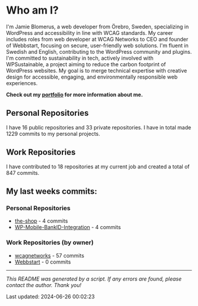 # Who am I?
I'm Jamie Blomerus, a web developer from Örebro, Sweden, specializing in WordPress and accessibility in line with WCAG standards. My career includes roles from web developer at WCAG Networks to CEO and founder of Webbstart, focusing on secure, user-friendly web solutions. I'm fluent in Swedish and English, contributing to the WordPress community and plugins. I'm committed to sustainability in tech, actively involved with WPSustainable, a project aiming to reduce the carbon footprint of WordPress websites. My goal is to merge technical expertise with creative design for accessible, engaging, and environmentally responsible web experiences.

**Check out my [portfolio](jamie.blomerus.se) for more information about me.**

## Personal Repositories
I have 16 public repositories and 33 private repositories. I have in total made 1229 commits to my personal projects.

## Work Repositories
I have contributed to 18 repositories at my current job and created a total of 847 commits.
## My last weeks commits:
### Personal Repositories
* [the-shop](https://github.com/Automatiserad-testning-och-testverktyg/the-shop) - 4 commits
* [WP-Mobile-BankID-Integration](https://github.com/jamieblomerus/WP-Mobile-BankID-Integration) - 4 commits

### Work Repositories (by owner)
* [wcagnetworks](https://github.com/wcagnetworks) - 57 commits
* [Webbstart](https://github.com/Webbstart) - 0 commits

---

*This README was generated by a script. If any errors are found, please contact the author. Thank you!*

Last updated: 2024-06-26 00:02:23